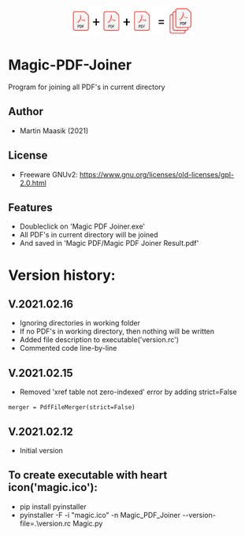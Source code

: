 <p align="center">
<img src="pdf.png" height="60">
</p>

# Magic-PDF-Joiner
Program for joining all PDF's in current directory

## Author
* Martin Maasik (2021)

## License
* Freeware GNUv2: https://www.gnu.org/licenses/old-licenses/gpl-2.0.html

## Features
* Doubleclick on 'Magic PDF Joiner.exe'
* All PDF's in current directory will be joined
* And saved in 'Magic PDF/Magic PDF Joiner Result.pdf'

# Version history:

## V.2021.02.16
* Ignoring directories in working folder
* If no PDF's in working directory, then nothing will be written
* Added file description to executable('version.rc')
* Commented code line-by-line

## V.2021.02.15
* Removed 'xref table not zero-indexed' error by adding strict=False
```
merger = PdfFileMerger(strict=False)
```

## V.2021.02.12
* Initial version

## To create executable with heart icon('magic.ico'):
* pip install pyinstaller
* pyinstaller -F -i "magic.ico" -n Magic_PDF_Joiner --version-file=.\version.rc Magic.py
